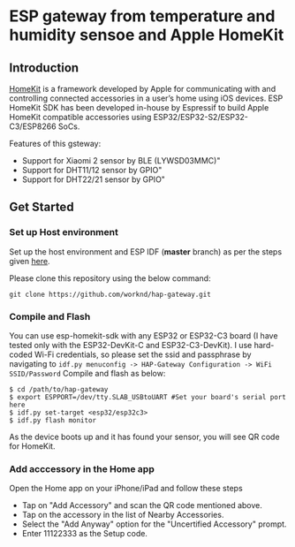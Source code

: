# ESP gateway from temperature and humidity sensoe and Apple HomeKit
## Introduction

[HomeKit](https://developer.apple.com/homekit/) is a framework developed by Apple for communicating with and controlling connected accessories in a user’s home using iOS devices.
ESP HomeKit SDK has been developed in-house by Espressif to build Apple HomeKit compatible accessories using ESP32/ESP32-S2/ESP32-C3/ESP8266 SoCs.

Features of this gsteway:

* Support for Xiaomi 2 sensor by BLE (LYWSD03MMC)"
* Support for DHT11/12 sensor by GPIO"
* Support for DHT22/21 sensor by GPIO"

## Get Started

### Set up Host environment

Set up the host environment and ESP IDF (**master** branch) as per the steps given [here](https://docs.espressif.com/projects/esp-idf/en/latest/get-started/index.html).

Please clone this repository using the below command:

```text
git clone https://github.com/worknd/hap-gateway.git
```

### Compile and Flash

You can use esp-homekit-sdk with any ESP32 or ESP32-C3 board (I have tested only with the ESP32-DevKit-C and ESP32-C3-DevKit).
I use hard-coded Wi-Fi credentials, so please set the ssid and passphrase by navigating to `idf.py menuconfig -> HAP-Gateway Configuration -> WiFi SSID/Password`
Compile and flash as below:

```text
$ cd /path/to/hap-gateway
$ export ESPPORT=/dev/tty.SLAB_USBtoUART #Set your board's serial port here
$ idf.py set-target <esp32/esp32c3>
$ idf.py flash monitor
```

As the device boots up and it has found your sensor, you will see QR code for HomeKit.

### Add acccessory in the Home app

Open the Home app on your iPhone/iPad and follow these steps

- Tap on "Add Accessory" and scan the QR code mentioned above.
- Tap on the accessory in the list of Nearby Accessories.
- Select the "Add Anyway" option for the "Uncertified Accessory" prompt.
- Enter 11122333 as the Setup code.
